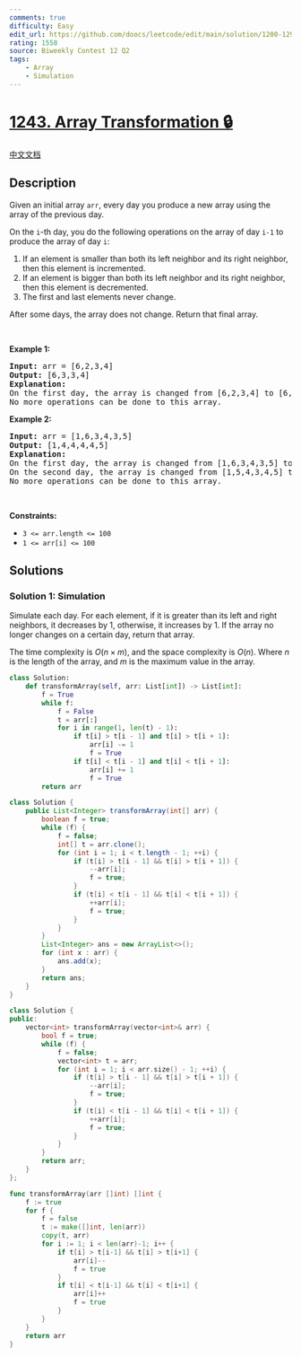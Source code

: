 ```yaml
---
comments: true
difficulty: Easy
edit_url: https://github.com/doocs/leetcode/edit/main/solution/1200-1299/1243.Array%20Transformation/README_EN.md
rating: 1558
source: Biweekly Contest 12 Q2
tags:
    - Array
    - Simulation
---
```


# [1243. Array Transformation 🔒](https://leetcode.com/problems/array-transformation)

[中文文档](/solution/1200-1299/1243.Array%20Transformation/README.md)

## Description

<p>Given an initial array <code>arr</code>, every day you produce a new array using the array of the previous day.</p>

<p>On the <code>i</code>-th day, you do the following operations on the array of day&nbsp;<code>i-1</code>&nbsp;to produce the array of day <code>i</code>:</p>

<ol>
	<li>If an element is smaller than both its left neighbor and its right neighbor, then this element is incremented.</li>
	<li>If an element is bigger than both its left neighbor and its right neighbor, then this element is decremented.</li>
	<li>The first&nbsp;and last elements never change.</li>
</ol>

<p>After some days, the array does not change. Return that final array.</p>

<p>&nbsp;</p>
<p><strong class="example">Example 1:</strong></p>

<pre>
<strong>Input:</strong> arr = [6,2,3,4]
<strong>Output:</strong> [6,3,3,4]
<strong>Explanation: </strong>
On the first day, the array is changed from [6,2,3,4] to [6,3,3,4].
No more operations can be done to this array.
</pre>

<p><strong class="example">Example 2:</strong></p>

<pre>
<strong>Input:</strong> arr = [1,6,3,4,3,5]
<strong>Output:</strong> [1,4,4,4,4,5]
<strong>Explanation: </strong>
On the first day, the array is changed from [1,6,3,4,3,5] to [1,5,4,3,4,5].
On the second day, the array is changed from [1,5,4,3,4,5] to [1,4,4,4,4,5].
No more operations can be done to this array.
</pre>

<p>&nbsp;</p>
<p><strong>Constraints:</strong></p>

<ul>
	<li><code>3 &lt;= arr.length &lt;= 100</code></li>
	<li><code>1 &lt;= arr[i] &lt;= 100</code></li>
</ul>

## Solutions

### Solution 1: Simulation

Simulate each day. For each element, if it is greater than its left and right neighbors, it decreases by 1, otherwise, it increases by 1. If the array no longer changes on a certain day, return that array.

The time complexity is $O(n \times m)$, and the space complexity is $O(n)$. Where $n$ is the length of the array, and $m$ is the maximum value in the array.

<!-- tabs:start -->

```python
class Solution:
    def transformArray(self, arr: List[int]) -> List[int]:
        f = True
        while f:
            f = False
            t = arr[:]
            for i in range(1, len(t) - 1):
                if t[i] > t[i - 1] and t[i] > t[i + 1]:
                    arr[i] -= 1
                    f = True
                if t[i] < t[i - 1] and t[i] < t[i + 1]:
                    arr[i] += 1
                    f = True
        return arr
```

```java
class Solution {
    public List<Integer> transformArray(int[] arr) {
        boolean f = true;
        while (f) {
            f = false;
            int[] t = arr.clone();
            for (int i = 1; i < t.length - 1; ++i) {
                if (t[i] > t[i - 1] && t[i] > t[i + 1]) {
                    --arr[i];
                    f = true;
                }
                if (t[i] < t[i - 1] && t[i] < t[i + 1]) {
                    ++arr[i];
                    f = true;
                }
            }
        }
        List<Integer> ans = new ArrayList<>();
        for (int x : arr) {
            ans.add(x);
        }
        return ans;
    }
}
```

```cpp
class Solution {
public:
    vector<int> transformArray(vector<int>& arr) {
        bool f = true;
        while (f) {
            f = false;
            vector<int> t = arr;
            for (int i = 1; i < arr.size() - 1; ++i) {
                if (t[i] > t[i - 1] && t[i] > t[i + 1]) {
                    --arr[i];
                    f = true;
                }
                if (t[i] < t[i - 1] && t[i] < t[i + 1]) {
                    ++arr[i];
                    f = true;
                }
            }
        }
        return arr;
    }
};
```

```go
func transformArray(arr []int) []int {
	f := true
	for f {
		f = false
		t := make([]int, len(arr))
		copy(t, arr)
		for i := 1; i < len(arr)-1; i++ {
			if t[i] > t[i-1] && t[i] > t[i+1] {
				arr[i]--
				f = true
			}
			if t[i] < t[i-1] && t[i] < t[i+1] {
				arr[i]++
				f = true
			}
		}
	}
	return arr
}
```

<!-- tabs:end -->

<!-- end -->
